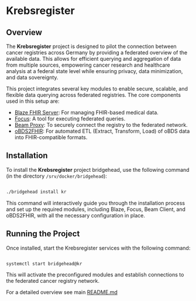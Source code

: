 # Krebsregister
## Overview

The **Krebsregister** project is designed to pilot the connection between cancer registries across Germany by providing a federated overview of the available data. This allows for efficient querying and aggregation of data from multiple sources, empowering cancer research and healthcare analysis at a federal state level while ensuring privacy, data minimization, and data sovereignty.

This project integrates several key modules to enable secure, scalable, and flexible data querying across federated registries. The core components used in this setup are:

- [Blaze FHIR Server](https://github.com/samply/blaze.git): For managing FHIR-based medical data.
- [Focus](https://github.com/samply/focus.git): A tool for executing federated queries.
- [Beam Proxy](https://github.com/samply/beam.git): To securely connect the registry to the federated network.
- [oBDS2FHIR](https://github.com/samply/obds2fhir.git): For automated ETL (Extract, Transform, Load) of oBDS data into FHIR-compatible formats.

## Installation

To install the **Krebsregister** project bridgehead, use the following command (in the directory ```/srv/docker/bridgehead```):
```bash

./bridgehead install kr
```
This command will interactively guide you through the installation process and set up the required modules, including Blaze, Focus, Beam Client, and oBDS2FHIR, with all the necessary configuration in place.
## Running the Project

Once installed, start the Krebsregister services with the following command:

```bash

systemctl start bridgehead@kr
```
This will activate the preconfigured modules and establish connections to the federated cancer registry network.

For a detailed overview see main [README.md](../README.md)